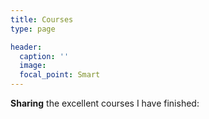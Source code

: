 ```yaml
---
title: Courses
type: page

header:
  caption: ''
  image:
  focal_point: Smart
---
```


**Sharing** the excellent courses I have finished:
